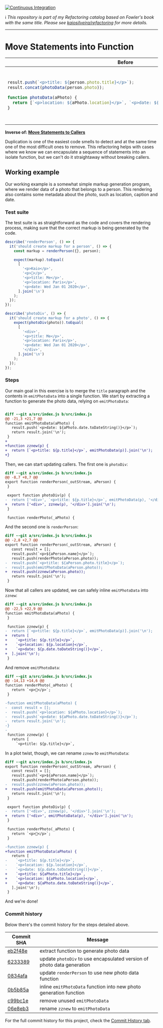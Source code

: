 [![Continuous Integration](https://github.com/kaiosilveira/move-statements-into-function-refactoring/actions/workflows/ci.yml/badge.svg)](https://github.com/kaiosilveira/move-statements-into-function-refactoring/actions/workflows/ci.yml)

ℹ️ _This repository is part of my Refactoring catalog based on Fowler's book with the same title. Please see [kaiosilveira/refactoring](https://github.com/kaiosilveira/refactoring) for more details._

---

# Move Statements into Function

<table>
<thead>
<th>Before</th>
<th>After</th>
</thead>
<tbody>
<tr>
<td>

```javascript
result.push(`<p>title: ${person.photo.title}</p>`);
result.concat(photoData(person.photo));

function photoData(aPhoto) {
  return [`<p>location: ${aPhoto.location}</p>`, `<p>date: ${aPhoto.data.toDateString()}</p>`];
}
```

</td>

<td>

```javascript
result.concat(photoData(person.photo));

function photoData(aPhoto) {
  return [
    `<p>title: ${aPhoto.title}</p>`,
    `<p>location: ${location.title}</p>`,
    `<p>date: ${location.date.toDateString()}</p>`,
  ];
}
```

</td>
</tr>
</tbody>
</table>

**Inverse of: [Move Statements to Callers](https://github.com/kaiosilveira/move-statements-into-callers-refactoring)**

Duplication is one of the easiest code smells to detect and at the same time one of the most difficult ones to remove. This refactoring helps with cases where we know we can encapsulate a sequence of statements into an isolate function, but we can't do it straightaway without breaking callers.

## Working example

Our working example is a somewhat simple markup generation program, where we render data of a photo that belongs to a person. This rendering also contains some metadata about the photo, such as location, caption and date.

### Test suite

The test suite is as straightforward as the code and covers the rendering process, making sure that the correct markup is being generated by the code.

```javascript
describe('renderPerson', () => {
  it('should create markup for a person', () => {
    const markup = renderPerson({}, person);

    expect(markup).toEqual(
      [
        '<p>Kaio</p>',
        '<p>🌃</p>',
        '<p>title: Me</p>',
        '<p>location: Paris</p>',
        '<p>date: Wed Jan 01 2020</p>',
      ].join('\n')
    );
  });
});

describe('photoDiv', () => {
  it('should create markup for a photo', () => {
    expect(photoDiv(photo)).toEqual(
      [
        '<div>',
        '<p>title: Me</p>',
        '<p>location: Paris</p>',
        '<p>date: Wed Jan 01 2020</p>',
        '</div>',
      ].join('\n')
    );
  });
});
```

### Steps

Our main goal in this exercise is to merge the `title` paragraph and the contents in `emitPhotoData` into a single function. We start by extracting a function to generate the photo data, relying on `emitPhotoData`:

```diff

diff --git a/src/index.js b/src/index.js
@@ -21,3 +21,7 @@
function emitPhotoData(aPhoto) {
   result.push(`<p>date: ${aPhoto.date.toDateString()}</p>`);
   return result.join('\n');
 }
+
+function zznew(p) {
+  return [`<p>title: ${p.title}</p>`, emitPhotoData(p)].join('\n');
+}

```

Then, we can start updating callers. The first one is `photoDiv`:

```diff
diff --git a/src/index.js b/src/index.js
@@ -8,7 +8,7 @@
export function renderPerson(_outStream, aPerson) {
 }

 export function photoDiv(p) {
-  return ['<div>', `<p>title: ${p.title}</p>`, emitPhotoData(p), '</div>'].join('\n');
+  return ['<div>', zznew(p), '</div>'].join('\n');
 }

 function renderPhoto(_aPhoto) {
```

And the second one is `renderPerson`:

```diff
diff --git a/src/index.js b/src/index.js
@@ -2,8 +2,7 @@
export function renderPerson(_outStream, aPerson) {
   const result = [];
   result.push(`<p>${aPerson.name}</p>`);
   result.push(renderPhoto(aPerson.photo));
-  result.push(`<p>title: ${aPerson.photo.title}</p>`);
-  result.push(emitPhotoData(aPerson.photo));
+  result.push(zznew(aPerson.photo));
   return result.join('\n');
 }
```

Now that all callers are updated, we can safely inline `emitPhotoData` into `zznew`:

```diff
diff --git a/src/index.js b/src/index.js
@@ -22,5 +22,9 @@
function emitPhotoData(aPhoto) {
 }

 function zznew(p) {
-  return [`<p>title: ${p.title}</p>`, emitPhotoData(p)].join('\n');
+  return [
+    `<p>title: ${p.title}</p>`,
+    `<p>location: ${p.location}</p>`,
+    `<p>date: ${p.date.toDateString()}</p>`,
+  ].join('\n');
 }
```

And remove `emitPhotoData`:

```diff
diff --git a/src/index.js b/src/index.js
@@ -14,13 +14,6 @@
function renderPhoto(_aPhoto) {
   return `<p>🌃</p>`;
 }

-function emitPhotoData(aPhoto) {
-  const result = [];
-  result.push(`<p>location: ${aPhoto.location}</p>`);
-  result.push(`<p>date: ${aPhoto.date.toDateString()}</p>`);
-  return result.join('\n');
-}
-
 function zznew(p) {
   return [
     `<p>title: ${p.title}</p>`,
```

In a plot twist, though, we can rename `zznew` to `emitPhotoData`:

```diff
diff --git a/src/index.js b/src/index.js
export function renderPerson(_outStream, aPerson) {
   const result = [];
   result.push(`<p>${aPerson.name}</p>`);
   result.push(renderPhoto(aPerson.photo));
-  result.push(zznew(aPerson.photo));
+  result.push(emitPhotoData(aPerson.photo));
   return result.join('\n');
 }

 export function photoDiv(p) {
-  return ['<div>', zznew(p), '</div>'].join('\n');
+  return ['<div>', emitPhotoData(p), '</div>'].join('\n');
 }

 function renderPhoto(_aPhoto) {
   return `<p>🌃</p>`;
 }

-function zznew(p) {
+function emitPhotoData(aPhoto) {
   return [
-    `<p>title: ${p.title}</p>`,
-    `<p>location: ${p.location}</p>`,
-    `<p>date: ${p.date.toDateString()}</p>`,
+    `<p>title: ${aPhoto.title}</p>`,
+    `<p>location: ${aPhoto.location}</p>`,
+    `<p>date: ${aPhoto.date.toDateString()}</p>`,
   ].join('\n');
 }
```

And we're done!

### Commit history

Below there's the commit history for the steps detailed above.

| Commit SHA                                                                                                                           | Message                                                                |
| ------------------------------------------------------------------------------------------------------------------------------------ | ---------------------------------------------------------------------- |
| [eb2f48e](https://github.com/kaiosilveira/move-statements-into-function-refactoring/commit/eb2f48e72016436d9b9adf9a806d9c77df1c10cd) | extract function to generate photo data                                |
| [6233389](https://github.com/kaiosilveira/move-statements-into-function-refactoring/commit/623338968f5106657ba1f5bc70167cd8a34f9d37) | update `photoDiv` to use encapsulated version of photo data generation |
| [0834afa](https://github.com/kaiosilveira/move-statements-into-function-refactoring/commit/0834afa9bcac93dc7116d54474db8cd8cd8cb34a) | update `renderPerson` to use new photo data function                   |
| [0b5b85a](https://github.com/kaiosilveira/move-statements-into-function-refactoring/commit/0b5b85a4e5d99e3645c2d43320076d095008fd09) | inline `emitPhotoData` function into new photo generation function     |
| [c99bc1e](https://github.com/kaiosilveira/move-statements-into-function-refactoring/commit/c99bc1e945fb4eddc2c40c9c6f97f021614caff8) | remove unused `emitPhotoData`                                          |
| [06e8eb3](https://github.com/kaiosilveira/move-statements-into-function-refactoring/commit/06e8eb3ad695ff09c1c5018ad0f676eabd8f5548) | rename `zznew` to `emitPhotoData`                                      |

For the full commit history for this project, check the [Commit History tab](https://github.com/kaiosilveira/move-statements-into-function/commits/main).
